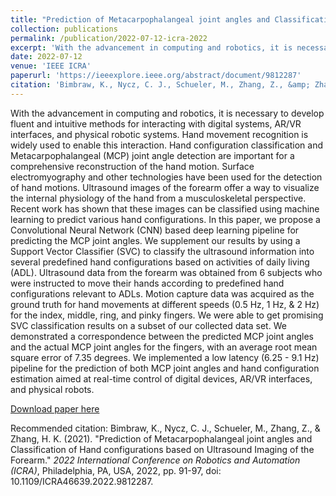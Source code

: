 ```yaml
---
title: "Prediction of Metacarpophalangeal joint angles and Classification of Hand configurations based on Ultrasound Imaging of the Forearm"
collection: publications
permalink: /publication/2022-07-12-icra-2022
excerpt: 'With the advancement in computing and robotics, it is necessary to develop fluent and intuitive methods for interacting with digital systems, AR/VR interfaces, and physical robotic systems. Hand movement recognition is widely used to enable this interaction. Hand configuration classification and Metacarpophalangeal (MCP) joint angle detection are important for a comprehensive reconstruction of the hand motion. Surface electromyography and other technologies have been used for the detection of hand motions. Ultrasound images of the forearm offer a way to visualize the internal physiology of the hand from a musculoskeletal perspective. Recent work has shown that these images can be classified using machine learning to predict various hand configurations. In this paper, we propose a Convolutional Neural Network (CNN) based deep learning pipeline for predicting the MCP joint angles. We supplement our results by using a Support Vector Classifier (SVC) to classify the ultrasound information into several predefined hand configurations based on activities of daily living (ADL). Ultrasound data from the forearm was obtained from 6 subjects who were instructed to move their hands according to predefined hand configurations relevant to ADLs. Motion capture data was acquired as the ground truth for hand movements at different speeds (0.5 Hz, 1 Hz, &amp; 2 Hz) for the index, middle, ring, and pinky fingers. We were able to get promising SVC classification results on a subset of our collected data set. We demonstrated a correspondence between the predicted MCP joint angles and the actual MCP joint angles for the fingers, with an average root mean square error of 7.35 degrees. We implemented a low latency (6.25 - 9.1 Hz) pipeline for the prediction of both MCP joint angles and hand configuration estimation aimed at real-time control of digital devices, AR/VR interfaces, and physical robots.'
date: 2022-07-12
venue: 'IEEE ICRA'
paperurl: 'https://ieeexplore.ieee.org/abstract/document/9812287'
citation: 'Bimbraw, K., Nycz, C. J., Schueler, M., Zhang, Z., &amp; Zhang, H. K. (2021). &quot;Prediction of Metacarpophalangeal joint angles and Classification of Hand configurations based on Ultrasound Imaging of the Forearm.&quot; <i>2022 International Conference on Robotics and Automation (ICRA)</i>, Philadelphia, PA, USA, 2022, pp. 91-97, doi: 10.1109/ICRA46639.2022.9812287.'
---
```

With the advancement in computing and robotics, it is necessary to develop fluent and intuitive methods for interacting with digital systems, AR/VR interfaces, and physical robotic systems. Hand movement recognition is widely used to enable this interaction. Hand configuration classification and Metacarpophalangeal (MCP) joint angle detection are important for a comprehensive reconstruction of the hand motion. Surface electromyography and other technologies have been used for the detection of hand motions. Ultrasound images of the forearm offer a way to visualize the internal physiology of the hand from a musculoskeletal perspective. Recent work has shown that these images can be classified using machine learning to predict various hand configurations. In this paper, we propose a Convolutional Neural Network (CNN) based deep learning pipeline for predicting the MCP joint angles. We supplement our results by using a Support Vector Classifier (SVC) to classify the ultrasound information into several predefined hand configurations based on activities of daily living (ADL). Ultrasound data from the forearm was obtained from 6 subjects who were instructed to move their hands according to predefined hand configurations relevant to ADLs. Motion capture data was acquired as the ground truth for hand movements at different speeds (0.5 Hz, 1 Hz, &amp; 2 Hz) for the index, middle, ring, and pinky fingers. We were able to get promising SVC classification results on a subset of our collected data set. We demonstrated a correspondence between the predicted MCP joint angles and the actual MCP joint angles for the fingers, with an average root mean square error of 7.35 degrees. We implemented a low latency (6.25 - 9.1 Hz) pipeline for the prediction of both MCP joint angles and hand configuration estimation aimed at real-time control of digital devices, AR/VR interfaces, and physical robots.

[Download paper here](https://ieeexplore.ieee.org/abstract/document/9812287)

Recommended citation: Bimbraw, K., Nycz, C. J., Schueler, M., Zhang, Z., & Zhang, H. K. (2021). "Prediction of Metacarpophalangeal joint angles and Classification of Hand configurations based on Ultrasound Imaging of the Forearm." <i>2022 International Conference on Robotics and Automation (ICRA)</i>, Philadelphia, PA, USA, 2022, pp. 91-97, doi: 10.1109/ICRA46639.2022.9812287.